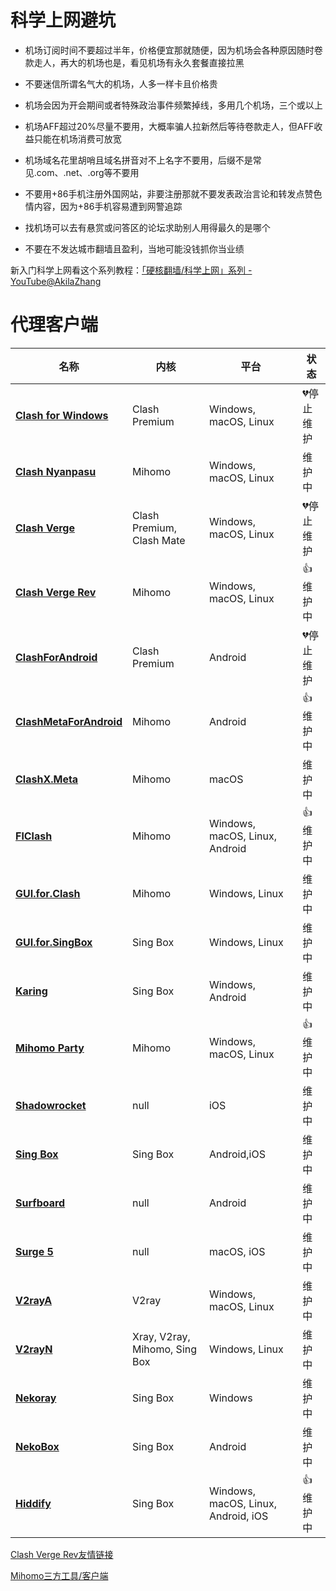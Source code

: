 # 科学上网避坑

- 机场订阅时间不要超过半年，价格便宜那就随便，因为机场会各种原因随时卷款走人，再大的机场也是，看见机场有永久套餐直接拉黑

- 不要迷信所谓名气大的机场，人多一样卡且价格贵

- 机场会因为开会期间或者特殊政治事件频繁掉线，多用几个机场，三个或以上

- 机场AFF超过20%尽量不要用，大概率骗人拉新然后等待卷款走人，但AFF收益只能在机场消费可放宽

- 机场域名花里胡哨且域名拼音对不上名字不要用，后缀不是常见.com、.net、.org等不要用

- 不要用+86手机注册外国网站，非要注册那就不要发表政治言论和转发点赞色情内容，因为+86手机容易遭到网警追踪

- 找机场可以去有悬赏或问答区的论坛求助别人用得最久的是哪个

- 不要在不发达城市翻墙且盈利，当地可能没钱抓你当业绩

新入门科学上网看这个系列教程：[「硬核翻墙/科学上网」系列 - YouTube@AkilaZhang](https://www.youtube.com/watch?v=XKZM_AjCUr0&list=PLqybz7NWybwUgR-S6m78tfd-lV4sBvGFG)

# 代理客户端

| 名称 | 内核 | 平台 | 状态 |
|---|---|---|---|
| [**Clash for Windows**](https://github.com/Fndroid/clash_for_windows_pkg) | Clash Premium | Windows, macOS, Linux | 💔停止维护 |
| [**Clash Nyanpasu**](https://github.com/libnyanpasu/clash-nyanpasu) | Mihomo | Windows, macOS, Linux | 维护中 |
| [**Clash Verge**](https://github.com/zzzgydi/clash-verge) | Clash Premium, Clash Mate | Windows, macOS, Linux | 💔停止维护 |
| [**Clash Verge Rev**](https://github.com/clash-verge-rev/clash-verge-rev) | Mihomo | Windows, macOS, Linux | 👍维护中 |
| [**ClashForAndroid**](https://github.com/Kr328/ClashForAndroid) | Clash Premium | Android | 💔停止维护 |
| [**ClashMetaForAndroid**](https://github.com/MetaCubeX/ClashMetaForAndroid) | Mihomo | Android | 👍维护中 |
| [**ClashX.Meta**](https://github.com/MetaCubeX/ClashX.Meta) | Mihomo | macOS | 维护中 |
| [**FlClash**](https://github.com/chen08209/FlClash) | Mihomo | Windows, macOS, Linux, Android | 👍维护中 |
| [**GUI.for.Clash**](https://github.com/GUI-for-Cores/GUI.for.Clash) | Mihomo | Windows, Linux | 维护中 |
| [**GUI.for.SingBox**](https://github.com/GUI-for-Cores/GUI.for.SingBox) | Sing Box | Windows, Linux | 维护中 |
| [**Karing**](https://github.com/KaringX/karing) | Sing Box | Windows, Android | 维护中 |
| [**Mihomo Party**](https://github.com/pompurin404/mihomo-party) | Mihomo | Windows, macOS, Linux | 👍维护中 |
| [**Shadowrocket**](https://apps.apple.com/us/app/shadowrocket/id932747118) | null | iOS | 维护中 |
| [**Sing Box**](https://github.com/SagerNet/sing-box) | Sing Box | Android,iOS | 维护中 |
| [**Surfboard**](https://github.com/getsurfboard/surfboard) | null | Android | 维护中 |
| [**Surge 5**](https://apps.apple.com/us/app/surge-5/id1442620678) | null | macOS, iOS | 维护中 |
| [**V2rayA**](https://github.com/v2rayA/v2rayA) | V2ray | Windows, macOS, Linux | 维护中 |
| [**V2rayN**](https://github.com/2dust/v2rayn) | Xray, V2ray, Mihomo, Sing Box | Windows, Linux | 维护中 |
| [**Nekoray**](https://github.com/MatsuriDayo/nekoray) | Sing Box | Windows | 维护中 |
| [**NekoBox**](https://github.com/MatsuriDayo/NekoBoxForAndroid) | Sing Box | Android | 维护中 |
| [**Hiddify**](https://github.com/hiddify/hiddify-app) | Sing Box | Windows, macOS, Linux, Android, iOS | 👍维护中 |

[Clash Verge Rev友情链接](https://www.clashverge.dev/friendship.html)

[Mihomo三方工具/客户端](https://wiki.metacubex.one/startup/client/client/)
